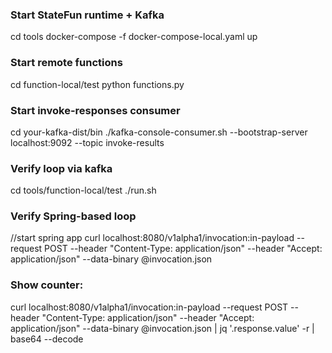 ### Start StateFun runtime + Kafka
cd tools
docker-compose -f docker-compose-local.yaml up
### Start remote functions
cd function-local/test
python functions.py
### Start invoke-responses consumer
cd your-kafka-dist/bin
./kafka-console-consumer.sh --bootstrap-server localhost:9092 --topic invoke-results
### Verify loop via kafka
cd tools/function-local/test
./run.sh
### Verify Spring-based loop
//start spring app
curl localhost:8080/v1alpha1/invocation:in-payload  --request POST  --header "Content-Type: application/json" --header "Accept: application/json"  --data-binary @invocation.json
### Show counter:
curl localhost:8080/v1alpha1/invocation:in-payload  --request POST  --header "Content-Type: application/json" --header "Accept: application/json"  --data-binary @invocation.json | jq '.response.value' -r | base64 --decode